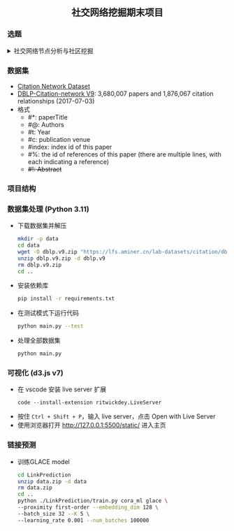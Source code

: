 <h2 align="center">社交网络挖掘期末项目</h2>


### 选题

<details>
<summary> 社交网络节点分析与社区挖掘 </summary>

- a. 应用某种社区挖掘算法划分网络中的不同社区，并用可视化技术展现出（具体展示工具不做硬性要求）。
- b. 对网络做进一步分析，例如应用各种节点的中心性度量算法将最具影响力/权威性/中枢性的节点识别并凸显出来，通过图、表等形式展现网络的各种属性度量结果（如节点间平均距离、度分布、图/社区的直径、网络结构演化等）。
- c. 附加任务（非必做，可任选其一）：
  - 链接预测：利用网络数据集提供的信息，设计一种机器学习模型预测网络中边的形成，同时说明预测模型性能评价的方法和结果。针对不同网络数据集，链接预测可对应不同的应用任务，如好友预测、科研合作预测、购买行为预测等。
  - 节点分类：设计一种模型判别网络中各节点的类别，同时说明模型性能评价的方法和结果。根据实际数据集可以实现二分类或多分类。

</details>

### 数据集

- [Citation Network Dataset](https://www.aminer.cn/citation)
- [DBLP-Citation-network V9](https://lfs.aminer.cn/lab-datasets/citation/dblp.v9.zip): 3,680,007 papers and 1,876,067 citation relationships (2017-07-03)
- 格式
  - #*: paperTitle
  - #@: Authors
  - #t: Year
  - #c: publication venue
  - #index: index id of this paper
  - #%: the id of references of this paper (there are multiple lines, with each indicating a reference)
  - ~~#!: Abstract~~

### 项目结构


### 数据集处理 (Python 3.11)
- 下载数据集并解压
  ```bash
  mkdir -p data
  cd data
  wget -O dblp.v9.zip "https://lfs.aminer.cn/lab-datasets/citation/dblp.v9.zip"
  unzip dblp.v9.zip -d dblp.v9
  rm dblp.v9.zip
  cd ..
  ```
- 安装依赖库
  ```bash
  pip install -r requirements.txt
  ```
- 在测试模式下运行代码
  ```bash
  python main.py --test
  ```
- 处理全部数据集
  ```bash
  python main.py
    ```

### 可视化 (d3.js v7)
  - 在 vscode 安装 live server 扩展
    ```pwsh
    code --install-extension ritwickdey.LiveServer
    ``` 
  - 按住 `Ctrl + Shift + P`，输入 live server，点击 Open with Live Server
  - 使用浏览器打开 http://127.0.0.1:5500/static/ 进入主页

### 链接预测
  - 训练GLACE model
    ```bash
    cd LinkPrediction
    unzip data.zip -d data
    rm data.zip
    cd ..
    python ./LinkPrediction/train.py cora_ml glace \
    --proximity first-order --embedding_dim 128 \
    --batch_size 32 --K 5 \
    --learning_rate 0.001 --num_batches 100000
    ```
